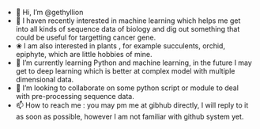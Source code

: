 - 👋 Hi, I’m @gethyllion
- 👀 I haven recently interested in machine learning which helps me get into all kinds of sequence data of biology and dig out something that could be useful for targetting cancer gene.
- ❀ I am also interested in plants , for example succulents, orchid, epiphyte, which are little hobbies of mine.
- 🌱 I’m currently learning Python and machine learning, in the future I may get to deep learning which is better at complex model with multiple dimensional data.
- 💞️ I’m looking to collaborate on some python script or module to deal with pre-processing sequence data.
- 📫 How to reach me : you may pm me at gibhub directly, I will reply to it as soon as possible, however I am not familiar with github system yet.

<!---
gethyllion/gethyllion is a ✨ special ✨ repository because its `README.md` (this file) appears on your GitHub profile.
You can click the Preview link to take a look at your changes.
--->
